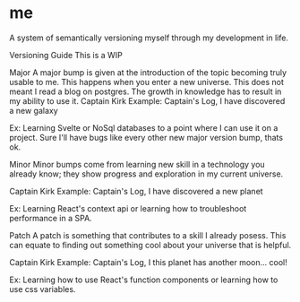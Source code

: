 # me
A system of semantically versioning myself through my development in life. 



Versioning Guide
This is a WIP

Major
A major bump is given at the introduction of the topic becoming truly usable to me. This happens when you enter a new universe.
This does not meant I read a blog on postgres.
The growth in knowledge has to result in my ability to use it.
Captain Kirk Example: Captain's Log, I have discovered a new galaxy

Ex: Learning Svelte or NoSql databases to a point where I can use it on a project. Sure I'll have bugs like every other new major version bump, thats ok.

Minor
Minor bumps come from learning new skill in a technology you already know; they show progress and exploration in my current universe.

Captain Kirk Example: Captain's Log, I have discovered a new planet

Ex: Learning React's context api or learning how to troubleshoot performance in a SPA.

Patch
A patch is something that contributes to a skill I already posess. This can equate to finding out something cool about your universe that is helpful.

Captain Kirk Example: Captain's Log, I this planet has another moon... cool!

Ex: Learning how to use React's function components or learning how to use css variables.

